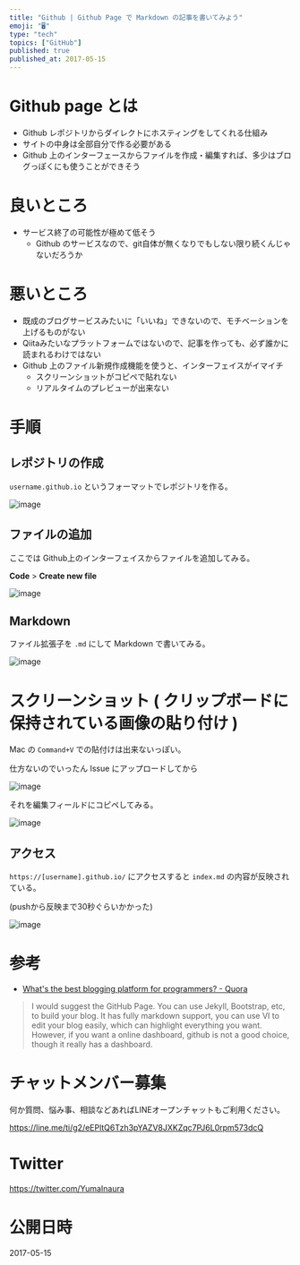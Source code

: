 ```yaml
---
title: "Github | Github Page で Markdown の記事を書いてみよう"
emoji: "🖥"
type: "tech"
topics: ["GitHub"]
published: true
published_at: 2017-05-15
---
```


# Github page とは

- Github レポジトリからダイレクトにホスティングをしてくれる仕組み
- サイトの中身は全部自分で作る必要がある
- Github 上のインターフェースからファイルを作成・編集すれば、多少はブログっぽくにも使うことができそう

# 良いところ

- サービス終了の可能性が極めて低そう
  - Github のサービスなので、git自体が無くなりでもしない限り続くんじゃないだろうか

# 悪いところ

- 既成のブログサービスみたいに「いいね」できないので、モチベーションを上げるものがない
- Qiitaみたいなプラットフォームではないので、記事を作っても、必ず誰かに読まれるわけではない
- Github 上のファイル新規作成機能を使うと、インターフェイスがイマイチ
  - スクリーンショットがコピペで貼れない
  - リアルタイムのプレビューが出来ない

# 手順

## レポジトリの作成

`username.github.io` というフォーマットでレポジトリを作る。

![image](https://qiita-image-store.s3.amazonaws.com/0/89618/8147c58b-3778-535e-06a4-67d1d586ce45.png)


## ファイルの追加

ここでは Github上のインターフェイスからファイルを追加してみる。

**Code** > **Create new file** 

![image](https://qiita-image-store.s3.amazonaws.com/0/89618/bcf877b3-473d-52db-5a7a-7b85b3a192ed.png)

## Markdown

ファイル拡張子を `.md` にして Markdown で書いてみる。

![image](https://qiita-image-store.s3.amazonaws.com/0/89618/aa97f429-868c-b72d-9196-5f10745c6e1e.png)


# スクリーンショット ( クリップボードに保持されている画像の貼り付け )

Mac の `Command+V` での貼付けは出来ないっぽい。

仕方ないのでいったん Issue にアップロードしてから

![image](https://qiita-image-store.s3.amazonaws.com/0/89618/4a449501-b868-51d9-bc52-3eb7bf6b3f1a.png)

それを編集フィールドにコピペしてみる。

![image](https://qiita-image-store.s3.amazonaws.com/0/89618/866d6a7d-65cf-0362-ae52-d0ae36435aee.png)

## アクセス

`https://[username].github.io/` にアクセスすると `index.md` の内容が反映されている。

(pushから反映まで30秒ぐらいかかった)

![image](https://qiita-image-store.s3.amazonaws.com/0/89618/ccf400ba-ecb6-3a61-2e5e-0bc8995dfe95.png)

# 参考

- [What's the best blogging platform for programmers? - Quora](https://www.quora.com/Whats-the-best-blogging-platform-for-programmers)

>I would suggest the GitHub Page. You can use Jekyll, Bootstrap, etc, to build your blog. It has fully markdown support, you can use VI to edit your blog easily, which can highlight everything you want. However, if you want a online dashboard, github is not a good choice, though it really has a dashboard.








<!-- Update From Qiita API -->

# チャットメンバー募集


何か質問、悩み事、相談などあればLINEオープンチャットもご利用ください。

https://line.me/ti/g2/eEPltQ6Tzh3pYAZV8JXKZqc7PJ6L0rpm573dcQ





# Twitter


https://twitter.com/YumaInaura


<!-- Update From Qiita API -->



# 公開日時

2017-05-15
